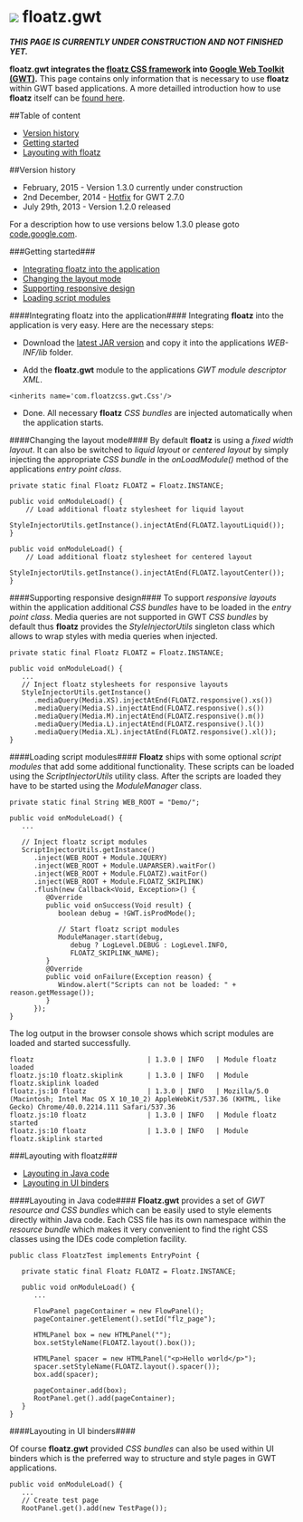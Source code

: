 ![](https://github.com/floatzcss/floatz/blob/master/wiki/logo.png) floatz.gwt
======

***THIS PAGE IS CURRENTLY UNDER CONSTRUCTION AND NOT FINISHED YET.***

**floatz.gwt integrates the [floatz CSS framework](https://github.com/floatzcss/floatz/) into [Google Web Toolkit (GWT)](http://www.gwtproject.org).** This page contains only information that is necessary to use **floatz** within GWT based applications. A more detailled introduction how to use **floatz** itself can be [found here](https://github.com/floatzcss/floatz/blob/master/README.md).

##Table of content
* [Version history](#version-history)
* [Getting started](#getting-started)
* [Layouting with floatz](#layouting-with-floatz)

##Version history
* February, 2015 - Version 1.3.0 currently under construction
* 2nd December, 2014 - [Hotfix](https://github.com/floatzcss/floatz.gwt/blob/master/download/floatz.gwt-1.2.0hotfix01.jar) for GWT 2.7.0 
* July 29th, 2013 - Version 1.2.0 released

For a description how to use versions below 1.3.0 please goto [code.google.com](https://code.google.com/p/floatz/wiki/LayoutingInGoogleWebToolkit#Adding_floatz_to_a_GWT_project).

###Getting started###
* [Integrating floatz into the application](#Integrating-floatz-into-the-application)
* [Changing the layout mode](#changing-the-layout-mode)
* [Supporting responsive design](#supporting-responsive-design)
* [Loading script modules](#loading-script-modules)

####Integrating floatz into the application####
Integrating **floatz** into the application is very easy. Here are the necessary steps:

* Download the [latest JAR version](https://github.com/floatzcss/floatz.gwt/tree/master/download) and copy it into the applications *WEB-INF/lib* folder.

* Add the **floatz.gwt** module to the applications *GWT module descriptor XML*.
```
<inherits name='com.floatzcss.gwt.Css'/>
```
* Done. All necessary **floatz** *CSS bundles* are injected automatically when the application starts.

####Changing the layout mode####
By default **floatz** is using a *fixed width layout*. It can also be switched to *liquid layout* or *centered layout* by simply injecting the appropriate *CSS bundle* in the *onLoadModule()* method of the applications *entry point class*.
```
private static final Floatz FLOATZ = Floatz.INSTANCE;

public void onModuleLoad() {
	// Load additional floatz stylesheet for liquid layout
	StyleInjectorUtils.getInstance().injectAtEnd(FLOATZ.layoutLiquid());
}
```
```
public void onModuleLoad() {
	// Load additional floatz stylesheet for centered layout
	StyleInjectorUtils.getInstance().injectAtEnd(FLOATZ.layoutCenter());
}
```

####Supporting responsive design####
To support *responsive layouts* within the application additional *CSS bundles* have to be loaded in the *entry point class*. Media queries are not supported in GWT *CSS bundles* by default thus **floatz** provides the *StyleInjectorUtils* singleton class which allows to wrap styles with media queries when injected.
```
private static final Floatz FLOATZ = Floatz.INSTANCE;

public void onModuleLoad() {
   ...
   // Inject floatz stylesheets for responsive layouts
   StyleInjectorUtils.getInstance()
      .mediaQuery(Media.XS).injectAtEnd(FLOATZ.responsive().xs())
      .mediaQuery(Media.S).injectAtEnd(FLOATZ.responsive().s())
      .mediaQuery(Media.M).injectAtEnd(FLOATZ.responsive().m())
      .mediaQuery(Media.L).injectAtEnd(FLOATZ.responsive().l())
      .mediaQuery(Media.XL).injectAtEnd(FLOATZ.responsive().xl());
}
```
####Loading script modules####
**Floatz** ships with some optional *script modules* that add some additional functionality. These scripts can be loaded using the *ScriptInjectorUtils* utility class. After the scripts are loaded they have to be started using the *ModuleManager* class.
```
private static final String WEB_ROOT = "Demo/";

public void onModuleLoad() {
   ...

   // Inject floatz script modules
   ScriptInjectorUtils.getInstance()
      .inject(WEB_ROOT + Module.JQUERY)
      .inject(WEB_ROOT + Module.UAPARSER).waitFor()
      .inject(WEB_ROOT + Module.FLOATZ).waitFor()
      .inject(WEB_ROOT + Module.FLOATZ_SKIPLINK)
      .flush(new Callback<Void, Exception>() {
         @Override
         public void onSuccess(Void result) {
            boolean debug = !GWT.isProdMode();
            
            // Start floatz script modules
            ModuleManager.start(debug, 
               debug ? LogLevel.DEBUG : LogLevel.INFO, 
               FLOATZ_SKIPLINK_NAME);
         }
         @Override
         public void onFailure(Exception reason) {
            Window.alert("Scripts can not be loaded: " + reason.getMessage());
         }
      });
}
```
The log output in the browser console shows which script modules are loaded and started successfully.
```
floatz                            | 1.3.0 | INFO   | Module floatz loaded
floatz.js:10 floatz.skiplink      | 1.3.0 | INFO   | Module floatz.skiplink loaded
floatz.js:10 floatz               | 1.3.0 | INFO   | Mozilla/5.0 (Macintosh; Intel Mac OS X 10_10_2) AppleWebKit/537.36 (KHTML, like Gecko) Chrome/40.0.2214.111 Safari/537.36
floatz.js:10 floatz               | 1.3.0 | INFO   | Module floatz started
floatz.js:10 floatz               | 1.3.0 | INFO   | Module floatz.skiplink started
```

###Layouting with floatz###
* [Layouting in Java code](#layouting-in-java-code)
* [Layouting in UI binders](#layouting-in-ui-binders)

####Layouting in Java code####
**Floatz.gwt** provides a set of *GWT resource and CSS bundles* which can be easily used to style elements directly within Java code. Each CSS file has its own namespace within the *resource bundle* which makes it very convenient to find the right CSS classes using the IDEs code completion facility.
```
public class FloatzTest implements EntryPoint {

   private static final Floatz FLOATZ = Floatz.INSTANCE;

   public void onModuleLoad() {
      ...

      FlowPanel pageContainer = new FlowPanel();
      pageContainer.getElement().setId("flz_page");

      HTMLPanel box = new HTMLPanel("");
      box.setStyleName(FLOATZ.layout().box());

      HTMLPanel spacer = new HTMLPanel("<p>Hello world</p>");
      spacer.setStyleName(FLOATZ.layout().spacer());
      box.add(spacer);

      pageContainer.add(box);
      RootPanel.get().add(pageContainer);
   }
}
```
####Layouting in UI binders####

Of course **floatz.gwt** provided *CSS bundles* can also be used within UI binders which is the preferred way to structure and style pages in GWT applications.
```
public void onModuleLoad() {
   ...
   // Create test page
   RootPanel.get().add(new TestPage());
```
```
```
